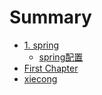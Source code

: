 # Summary

* [1. spring](README.md)
  * [spring配置](a.md)
* [First Chapter](chapter1.md)
* [xiecong](xiecong.md)

